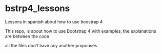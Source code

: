 # bstrp4_lessons
Lessons in spanish about how to use boostrap 4


This repo, is about how to use Bootstrap 4 with examples, the explanations are between the code


all the files don't have any another propouses
